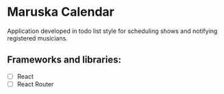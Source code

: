 # Maruska Calendar

Application developed in todo list style for scheduling shows and notifying registered musicians.

## Frameworks and libraries: 
- [ ] React
- [ ] React Router
